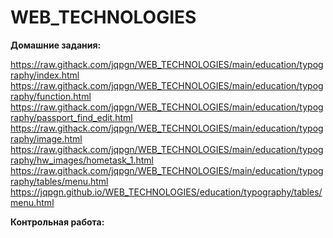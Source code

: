 # WEB_TECHNOLOGIES

**Домашние задания:**

https://raw.githack.com/jqpgn/WEB_TECHNOLOGIES/main/education/typography/index.html
https://raw.githack.com/jqpgn/WEB_TECHNOLOGIES/main/education/typography/function.html
https://raw.githack.com/jqpgn/WEB_TECHNOLOGIES/main/education/typography/passport_find_edit.html
https://raw.githack.com/jqpgn/WEB_TECHNOLOGIES/main/education/typography/image.html
https://raw.githack.com/jqpgn/WEB_TECHNOLOGIES/main/education/typography/hw_images/hometask_1.html
https://raw.githack.com/jqpgn/WEB_TECHNOLOGIES/main/education/typography/tables/menu.html
https://jqpgn.github.io/WEB_TECHNOLOGIES/education/typography/tables/menu.html

**Контрольная работа:**
